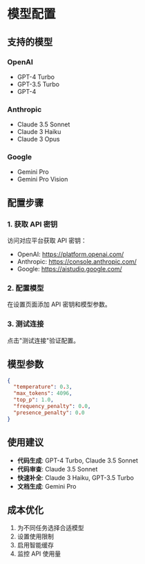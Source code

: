 # 模型配置

## 支持的模型

### OpenAI
- GPT-4 Turbo
- GPT-3.5 Turbo
- GPT-4

### Anthropic  
- Claude 3.5 Sonnet
- Claude 3 Haiku
- Claude 3 Opus

### Google
- Gemini Pro
- Gemini Pro Vision

## 配置步骤

### 1. 获取 API 密钥
访问对应平台获取 API 密钥：
- OpenAI: https://platform.openai.com/
- Anthropic: https://console.anthropic.com/
- Google: https://aistudio.google.com/

### 2. 配置模型
在设置页面添加 API 密钥和模型参数。

### 3. 测试连接
点击"测试连接"验证配置。

## 模型参数

```json
{
  "temperature": 0.3,
  "max_tokens": 4096,
  "top_p": 1.0,
  "frequency_penalty": 0.0,
  "presence_penalty": 0.0
}
```

## 使用建议

- **代码生成**: GPT-4 Turbo, Claude 3.5 Sonnet
- **代码审查**: Claude 3.5 Sonnet  
- **快速补全**: Claude 3 Haiku, GPT-3.5 Turbo
- **文档生成**: Gemini Pro

## 成本优化

1. 为不同任务选择合适模型
2. 设置使用限制
3. 启用智能缓存
4. 监控 API 使用量